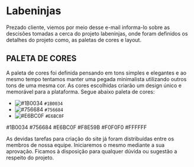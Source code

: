 # Labeninjas

Prezado cliente, viemos por meio desse e-mail informa-lo sobre as descisões tomadas a cerca do projeto labeninjas, onde foram definidos os detalhes do projeto como, as paletas de cores e layout. 

## PALETA DE CORES
A paleta de cores foi definida pensando em tons simples e elegantes e ao mesmo tempo tentamos manter uma pegada minimalista utilizando outros tons de uma mesma cor.
As cores escolhidas criarão um design único e memorável para a plataforma.
Segue abaixo paleta de cores:

- ![#1B0034](https://via.placeholder.com/15/1B0034?text=+) `#1B0034`
- ![#756684](https://via.placeholder.com/15/756684/000000?text=+) `#756684`
- ![#E6BC0F](https://via.placeholder.com/15/E6BC0F/000000?text=+) `#E6BC0F`

#1B0034
#756684
#E6BC0F
#F8E59B
#F0F0F0
#FFFFFF

As devidas tarefas para criação do site já foram distribuídas entre os membros de nossa equipe. Iniciaremos o mesmo mediante a sua aprovação.
Ficamos à disposição para qualquer dúvida ou sugestão a respeito do projeto.
